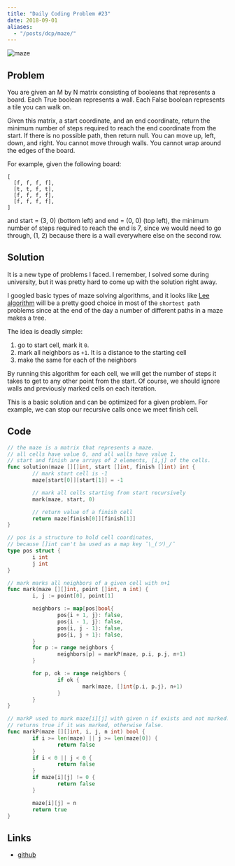 ```yaml
---
title: "Daily Coding Problem #23"
date: 2018-09-01
aliases:
  - "/posts/dcp/maze/"
---
```


![maze](./dcp-23.png)

## Problem

You are given an M by N matrix consisting of booleans that represents a board.
Each True boolean represents a wall. Each False boolean represents a tile you can walk on.

Given this matrix, a start coordinate, and an end coordinate, return the
minimum number of steps required to reach the end coordinate from the start.
If there is no possible path, then return null. You can move up, left, down,
and right. You cannot move through walls. You cannot wrap around the edges of the board.

For example, given the following board:

```
[
  [f, f, f, f],
  [t, t, f, t],
  [f, f, f, f],
  [f, f, f, f],
]
```

and start = (3, 0) (bottom left) and end = (0, 0) (top left), the minimum number
of steps required to reach the end is 7, since we would need to go through,
(1, 2) because there is a wall everywhere else on the second row.

## Solution

It is a new type of problems I faced. I remember, I solved some during
university, but it was pretty hard to come up with the solution right away.

I googled basic types of maze solving algorithms, and it looks like
[Lee algorithm](https://en.wikipedia.org/wiki/Lee_algorithm) will be a pretty
good choice in most of the `shortest path` problems since at the end of the
day a number of different paths in a maze makes a tree.

The idea is deadly simple:

1. go to start cell, mark it `0`.
2. mark all neighbors as `+1`. It is a distance to the starting cell
3. make the same for each of the neighbors

By running this algorithm for each cell, we will get the number of steps it
takes to get to any other point from the start. Of course, we should ignore
walls and previously marked cells on each iteration.

This is a basic solution and can be optimized for a given problem.
For example, we can stop our recursive calls once we meet finish cell.

## Code

```go
// the maze is a matrix that represents a maze.
// all cells have value 0, and all walls have value 1.
// start and finish are arrays of 2 elements, [i,j] of the cells.
func solution(maze [][]int, start []int, finish []int) int {
        // mark start cell is -1
        maze[start[0]][start[1]] = -1

        // mark all cells starting from start recursively
        mark(maze, start, 0)

        // return value of a finish cell
        return maze[finish[0]][finish[1]]
}

// pos is a structure to hold cell coordinates,
// because []int can't ba used as a map key ¯\_(ツ)_/¯
type pos struct {
        i int
        j int
}

// mark marks all neighbors of a given cell with n+1
func mark(maze [][]int, point []int, n int) {
        i, j := point[0], point[1]

        neighbors := map[pos]bool{
                pos{i + 1, j}: false,
                pos{i - 1, j}: false,
                pos{i, j - 1}: false,
                pos{i, j + 1}: false,
        }
        for p := range neighbors {
                neighbors[p] = markP(maze, p.i, p.j, n+1)
        }

        for p, ok := range neighbors {
                if ok {
                        mark(maze, []int{p.i, p.j}, n+1)
                }
        }
}

// markP used to mark maze[i][j] with given n if exists and not marked.
// returns true if it was marked, otherwise false.
func markP(maze [][]int, i, j, n int) bool {
        if i >= len(maze) || j >= len(maze[0]) {
                return false
        }
        if i < 0 || j < 0 {
                return false
        }
        if maze[i][j] != 0 {
                return false
        }

        maze[i][j] = n
        return true
}
```

## Links

- [github](https://github.com/ngalayko/dcp/tree/master/problems/2018-09-01)
